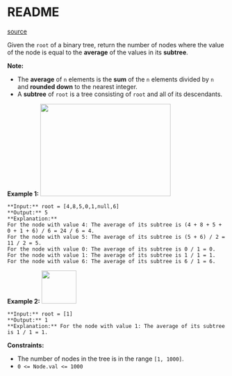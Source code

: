 # README #
[source](https://leetcode.com/problems/count-nodes-equal-to-average-of-subtree/)

Given the `root` of a binary tree, return the number of nodes where the value of the node is equal to the **average** of the values in its **subtree**.

**Note:**


+ The **average** of `n` elements is the **sum** of the `n` elements divided by `n` and **rounded down** to the nearest integer.
+ A **subtree** of `root` is a tree consisting of `root` and all of its descendants.



**Example 1:**
<img src="https://assets.leetcode.com/uploads/2022/03/15/image-20220315203925-1.png" style="width: 300px; height: 212px;" />
```
**Input:** root = [4,8,5,0,1,null,6]
**Output:** 5
**Explanation:** 
For the node with value 4: The average of its subtree is (4 + 8 + 5 + 0 + 1 + 6) / 6 = 24 / 6 = 4.
For the node with value 5: The average of its subtree is (5 + 6) / 2 = 11 / 2 = 5.
For the node with value 0: The average of its subtree is 0 / 1 = 0.
For the node with value 1: The average of its subtree is 1 / 1 = 1.
For the node with value 6: The average of its subtree is 6 / 1 = 6.
```

**Example 2:**
<img src="https://assets.leetcode.com/uploads/2022/03/26/image-20220326133920-1.png" style="width: 80px; height: 76px;" />
```
**Input:** root = [1]
**Output:** 1
**Explanation:** For the node with value 1: The average of its subtree is 1 / 1 = 1.
```


**Constraints:**


+ The number of nodes in the tree is in the range `[1, 1000]`.
+ `0 <= Node.val <= 1000`


